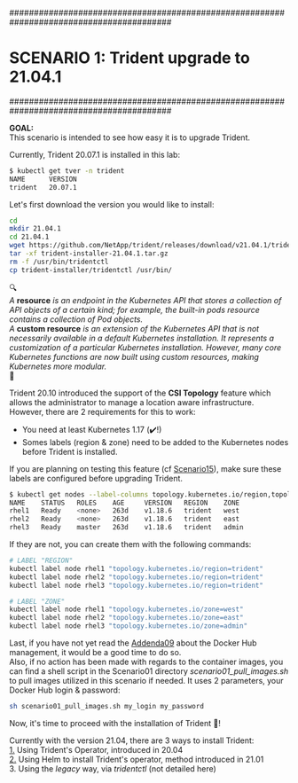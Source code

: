#########################################################################################
# SCENARIO 1: Trident upgrade to 21.04.1
#########################################################################################

**GOAL:**  
This scenario is intended to see how easy it is to upgrade Trident.

Currently, Trident 20.07.1 is installed in this lab:

```bash
$ kubectl get tver -n trident
NAME      VERSION
trident   20.07.1
```

Let's first download the version you would like to install:

```bash
cd
mkdir 21.04.1
cd 21.04.1
wget https://github.com/NetApp/trident/releases/download/v21.04.1/trident-installer-21.04.1.tar.gz
tar -xf trident-installer-21.04.1.tar.gz
rm -f /usr/bin/tridentctl
cp trident-installer/tridentctl /usr/bin/
```

:mag:  
*A* **resource** *is an endpoint in the Kubernetes API that stores a collection of API objects of a certain kind; for example, the built-in pods resource contains a collection of Pod objects.*  
*A* **custom resource** *is an extension of the Kubernetes API that is not necessarily available in a default Kubernetes installation. It represents a customization of a particular Kubernetes installation. However, many core Kubernetes functions are now built using custom resources, making Kubernetes more modular.*  
:mag_right:  

Trident 20.10 introduced the support of the **CSI Topology** feature which allows the administrator to manage a location aware infrastructure.  
However, there are 2 requirements for this to work:

- You need at least Kubernetes 1.17 (:heavy_check_mark:!)  
- Somes labels (region & zone) need to be added to the Kubernetes nodes before Trident is installed.

If you are planning on testing this feature (cf [Scenario15](../Scenario15)), make sure these labels are configured before upgrading Trident.  

```bash
$ kubectl get nodes --label-columns topology.kubernetes.io/region,topology.kubernetes.io/zone
NAME    STATUS   ROLES    AGE     VERSION   REGION    ZONE
rhel1   Ready    <none>   263d    v1.18.6   trident   west
rhel2   Ready    <none>   263d    v1.18.6   trident   east
rhel3   Ready    master   263d    v1.18.6   trident   admin
```

If they are not, you can create them with the following commands:

```bash
# LABEL "REGION"
kubectl label node rhel1 "topology.kubernetes.io/region=trident"
kubectl label node rhel2 "topology.kubernetes.io/region=trident"
kubectl label node rhel3 "topology.kubernetes.io/region=trident"

# LABEL "ZONE"
kubectl label node rhel1 "topology.kubernetes.io/zone=west"
kubectl label node rhel2 "topology.kubernetes.io/zone=east"
kubectl label node rhel3 "topology.kubernetes.io/zone=admin"
```

Last, if you have not yet read the [Addenda09](../../Addendum/Addenda09) about the Docker Hub management, it would be a good time to do so.  
Also, if no action has been made with regards to the container images, you can find a shell script in the Scenario01 directory _scenario01_pull_images.sh_ to pull images utilized in this scenario if needed. It uses 2 parameters, your Docker Hub login & password:

```bash
sh scenario01_pull_images.sh my_login my_password
```

Now, it's time to proceed with the installation of Trident :trident:!  

Currently with the version 21.04, there are 3 ways to install Trident:  
[1.](1_Operator) Using Trident's Operator, introduced in 20.04  
[2.](2_Helm) Using Helm to install Trident's operator, method introduced in 21.01  
3. Using the _legacy_ way, via _tridentctl_  (not detailed here)
